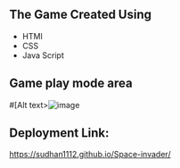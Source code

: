 ## The Game Created Using 
* HTMl
* CSS
* Java Script

## Game play mode area

#[Alt text>![image](https://github.com/user-attachments/assets/1004aee8-fe05-4ba5-962b-3075f47374c5)

## Deployment Link:
https://sudhan1112.github.io/Space-invader/
